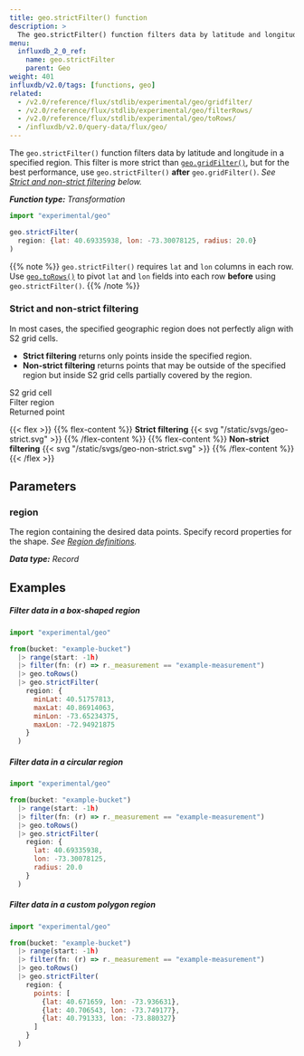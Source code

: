 ```yaml
---
title: geo.strictFilter() function
description: >
  The geo.strictFilter() function filters data by latitude and longitude.
menu:
  influxdb_2_0_ref:
    name: geo.strictFilter
    parent: Geo
weight: 401
influxdb/v2.0/tags: [functions, geo]
related:
  - /v2.0/reference/flux/stdlib/experimental/geo/gridfilter/
  - /v2.0/reference/flux/stdlib/experimental/geo/filterRows/
  - /v2.0/reference/flux/stdlib/experimental/geo/toRows/
  - /influxdb/v2.0/query-data/flux/geo/
---
```


The `geo.strictFilter()` function filters data by latitude and longitude in a specified region.
This filter is more strict than [`geo.gridFilter()`](/v2.0/reference/flux/stdlib/experimental/geo/gridfilter/),
but for the best performance, use `geo.strictFilter()` **after** `geo.gridFilter()`.
_See [Strict and non-strict filtering](#strict-and-non-strict-filtering) below._

_**Function type:** Transformation_

```js
import "experimental/geo"

geo.strictFilter(
  region: {lat: 40.69335938, lon: -73.30078125, radius: 20.0}
)
```

{{% note %}}
`geo.strictFilter()` requires `lat` and `lon` columns in each row.
Use [`geo.toRows()`](/v2.0/reference/flux/stdlib/experimental/geo/gridfilter/)
to pivot `lat` and `lon` fields into each row **before** using `geo.strictFilter()`.
{{% /note %}}

### Strict and non-strict filtering
In most cases, the specified geographic region does not perfectly align with S2 grid cells.

- **Strict filtering** returns only points inside the specified region.
- **Non-strict filtering** returns points that may be outside of the specified region but
  inside S2 grid cells partially covered by the region.

<span class="key-geo-cell"></span> S2 grid cell  
<span class="key-geo-region"></span> Filter region  
<span class="key-geo-point"></span> Returned point

{{< flex >}}
{{% flex-content %}}
**Strict filtering**
{{< svg "/static/svgs/geo-strict.svg" >}}
{{% /flex-content %}}
{{% flex-content %}}
**Non-strict filtering**
{{< svg "/static/svgs/geo-non-strict.svg" >}}
{{% /flex-content %}}
{{< /flex >}}

## Parameters

### region
The region containing the desired data points.
Specify record properties for the shape.
_See [Region definitions](/v2.0/reference/flux/stdlib/experimental/geo/#region-definitions)._

_**Data type:** Record_

## Examples

##### Filter data in a box-shaped region
```js
import "experimental/geo"

from(bucket: "example-bucket")
  |> range(start: -1h)
  |> filter(fn: (r) => r._measurement == "example-measurement")
  |> geo.toRows()
  |> geo.strictFilter(
    region: {
      minLat: 40.51757813,
      maxLat: 40.86914063,
      minLon: -73.65234375,
      maxLon: -72.94921875
    }
  )
```

##### Filter data in a circular region
```js
import "experimental/geo"

from(bucket: "example-bucket")
  |> range(start: -1h)
  |> filter(fn: (r) => r._measurement == "example-measurement")
  |> geo.toRows()
  |> geo.strictFilter(
    region: {
      lat: 40.69335938,
      lon: -73.30078125,
      radius: 20.0
    }
  )
```

##### Filter data in a custom polygon region
```js
import "experimental/geo"

from(bucket: "example-bucket")
  |> range(start: -1h)
  |> filter(fn: (r) => r._measurement == "example-measurement")
  |> geo.toRows()
  |> geo.strictFilter(
    region: {
      points: [
        {lat: 40.671659, lon: -73.936631},
        {lat: 40.706543, lon: -73.749177},
        {lat: 40.791333, lon: -73.880327}
      ]
    }
  )
```
